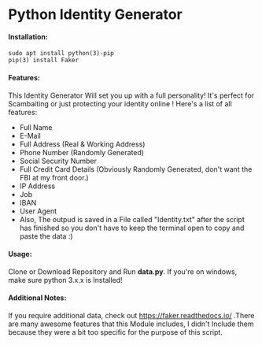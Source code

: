 # Python Identity Generator

#### Installation:

```
sudo apt install python(3)-pip
pip(3) install Faker
```

#### Features:

This Identity Generator Will set you up with a full personality! It's perfect for Scambaiting or just protecting your identity online ! Here's a list of all features:

- Full Name
- E-Mail
- Full Address (Real & Working Address)
- Phone Number (Randomly Generated)
- Social Security Number
- Full Credit Card Details (Obviously Randomly Generated, don't want the FBI at my front door.)
- IP Address
- Job
- IBAN
- User Agent
- Also, The outpud is saved in a File called "Identity.txt" after the script has finished so you don't have to keep the terminal open to copy and paste the data :)

#### Usage:

Clone or Download Repository and Run **data.py**. If you're on windows, make sure python 3.x.x is Installed!

#### Additional Notes:

If you require additional data, check out https://faker.readthedocs.io/ .There are many awesome features that this Module includes, I didn't Include them because they were a bit too specific for the purpose of this script. 
